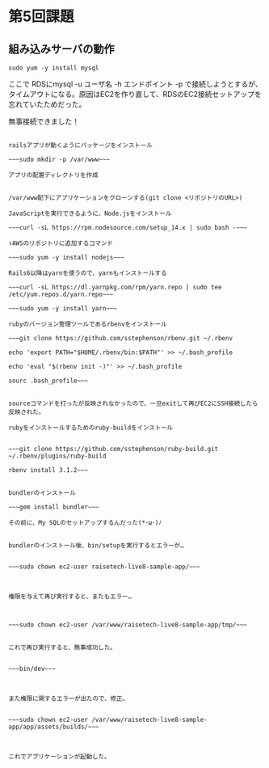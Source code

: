 # 第5回課題

## 組み込みサーバの動作

``` sudo yum -y install mysql ```



ここで RDSにmysql -u ユーザ名 -h エンドポイント -p で接続しようとするが、タイムアウトになる。原因はEC2を作り直して、RDSのEC2接続セットアップを忘れていたためだった。

無事接続できました！

~~~sudo yum -y install gcc-c++ make patch git curl zlib-devel openssl-devel ImageMagick-devel readline-devel libcurl-devel libffi-devel libicu-devel libxml2-devel libxslt-devel~~~

railsアプリが動くようにパッケージをインストール

~~~sudo mkdir -p /var/www~~~

アプリの配置ディレクトリを作成


/var/www配下にアプリケーションをクローンする(git clone <リポジトリのURL>)

JavaScriptを実行できるように、Node.jsをインストール

~~~curl -sL https://rpm.nodesource.com/setup_14.x | sudo bash -~~~

↑AWSのリポジトリに追加するコマンド

~~~sudo yum -y install nodejs~~~

Rails6以降はyarnを使うので、yarnもインストールする

~~~curl -sL https://dl.yarnpkg.com/rpm/yarn.repo | sudo tee /etc/yum.repos.d/yarn.repo~~~

~~~sudo yum -y install yarn~~~

rubyのバージョン管理ツールであるrbenvをインストール

~~~git clone https://github.com/sstephenson/rbenv.git ~/.rbenv

echo 'export PATH="$HOME/.rbenv/bin:$PATH"' >> ~/.bash_profile

echo 'eval "$(rbenv init -)"' >> ~/.bash_profile

sourc .bash_profile~~~


sourceコマンドを打ったが反映されなかったので、一旦exitして再びEC2にSSH接続したら反映された。

rubyをインストールするためのruby-buildをインストール


~~~git clone https://github.com/sstephenson/ruby-build.git ~/.rbenv/plugins/ruby-build

rbenv install 3.1.2~~~


bundlerのインストール

~~~gem install bundler~~~

その前に、My SQLのセットアップするんだった(*･ω･)ﾉ


bundlerのインストール後、bin/setupを実行するとエラーが…


~~~sudo chown ec2-user raisetech-live8-sample-app/~~~



権限を与えて再び実行すると、またもエラー…



~~~sudo chown ec2-user /var/www/raisetech-live8-sample-app/tmp/~~~


これで再び実行すると、無事成功した。


~~~bin/dev~~~



また権限に関するエラーが出たので、修正。


~~~sudo chown ec2-user /var/www/raisetech-live8-sample-app/app/assets/builds/~~~



これでアプリケーションが起動した。





